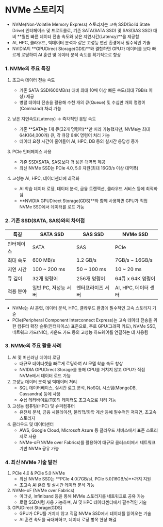 # NVMe 스토리지 #

  * NVMe(Non-Volatile Memory Express) 스토리지는 고속 SSD(Solid State Drive) 인터페이스 및 프로토콜로, 기존 SATA(SATA SSD) 및 SAS(SAS SSD) 대비 **훨씬 빠른 데이터 전송 속도와 낮은 지연시간(Latency)**을 제공함
  *  AI, HPC, 클라우드, 빅데이터 분석과 같은 고성능 연산 환경에서 필수적인 기술
  *  NVIDIA의 **GPUDirect Storage(GDS)**와 결합하면 GPU가 데이터를 보다 빠르게 로딩하여
AI 훈련 및 데이터 분석 속도를 획기적으로 향상

### 1. NVMe의 주요 특징 ###

  1) 초고속 데이터 전송 속도
     * 기존 SATA SSD(600MB/s) 대비 최대 10배 이상 빠른 속도(최대 7GB/s 이상) 제공
     * 병렬 데이터 전송을 활용해 수천 개의 큐(Queue) 및 수십만 개의 명령어(Command) 처리 가능

  2) 낮은 지연속도(Latency) → 즉각적인 응답 속도
     * 기존 **SATA는 1개 큐(32개 명령어)**만 처리 가능했지만, NVMe는 최대 64K(64,000개) 큐, 각 큐당 64K 명령어 처리 가능
     * 데이터 요청 시간이 줄어들어 AI, HPC, DB 등의 실시간 응답성 증가

  3) PCIe 인터페이스 사용
     * 기존 SSD(SATA, SAS)보다 더 넓은 대역폭 제공
     * 최신 NVMe SSD는 PCIe 4.0, 5.0 지원(최대 16GB/s 이상 대역폭)

  4) 고성능 AI, HPC, 데이터센터에 최적화
     * AI 학습 데이터 로딩, 데이터 분석, 금융 트랜잭션, 클라우드 서비스 등에 최적화됨
     * **NVIDIA GPUDirect Storage(GDS)**와 함께 사용하면 GPU가 직접 NVMe SSD에서 데이터를 로드 가능

### 2. 기존 SSD(SATA, SAS)와의 차이점 ###

| 특징       | SATA SSD            | SAS SSD           | NVMe SSD |
|------------|---------------------|------------------- |-----------|
| 인터페이스 | SATA                | SAS               | PCIe     |
| 최대 속도  | 600 MB/s            | 1.2 GB/s          | 7GB/s ~ 16GB/s |
| 지연 시간  | 100 ~ 200 ms        | 50 ~ 100 ms       | 10 ~ 20 ms |
| 큐 깊이    | 32개 명령어          | 256개 명령어      | 64큐 x 64K 명령어 |
| 적용 분야  | 일반 PC, 저성능 서버 | 엔터프라이즈 서버 | AI, HPC, 데이터 센터 |

* NVMe는 AI 훈련, 데이터 분석, HPC, 클라우드 환경에 필수적인 고속 스토리지 기술
* PCIe(Peripheral Component Interconnect Express)는 고속 데이터 전송을 위한 컴퓨터 확장 슬롯(인터페이스) 표준으로, 주로 GPU(그래픽 카드), NVMe SSD, 네트워크 카드(NIC), 사운드 카드 등의 고성능 하드웨어를 연결하는 데 사용됨

### 3. NVMe의 주요 활용 사례 ###

  1) AI 및 머신러닝 데이터 로딩
     * 대규모 데이터셋을 빠르게 로딩하여 AI 모델 학습 속도 향상
     * NVIDIA GPUDirect Storage를 통해 CPU를 거치지 않고 GPU가 직접 NVMe에서 데이터 로드 가능
  2) 고성능 데이터 분석 및 빅데이터 처리
     * SQL 데이터베이스, 실시간 로그 분석, NoSQL 시스템(MongoDB, Cassandra) 등에 사용
     * 수십 테라바이트(TB)의 데이터도 초고속으로 처리 가능
  3) 고성능 컴퓨팅(HPC) 및 슈퍼컴퓨터
     * 유전체 분석, 금융 시뮬레이션, 물리학/화학 계산 등에 필수적인 저지연, 초고속 스토리지
  4) 클라우드 및 데이터센터
     * AWS, Google Cloud, Microsoft Azure 등 클라우드 서비스에서 표준 스토리지로 사용
     * NVMe-oF(NVMe over Fabrics)를 활용하여 대규모 클러스터에서 네트워크 기반 NVMe 공유 가능

### 4. 최신 NVMe 기술 발전 ###

  1) PCIe 4.0 & PCIe 5.0 NVMe
     * 최신 NVMe SSD는 **PCIe 4.0(7GB/s), PCIe 5.0(16GB/s)**까지 지원
     * 초고속 AI 훈련 및 실시간 데이터 분석 가능
  2) NVMe-oF (NVMe over Fabrics)
     * 이더넷, Infiniband 등을 통해 NVMe 스토리지를 네트워크로 공유 가능
     * 로컬 SSD처럼 사용 가능하며, AI 및 HPC 데이터센터에서 필수적인 기술
  3) GPUDirect Storage(GDS)
     * GPU가 CPU를 거치지 않고 직접 NVMe SSD에서 데이터를 읽어오는 기술
     * AI 훈련 속도를 극대화하고, 데이터 로딩 병목 현상 해결

